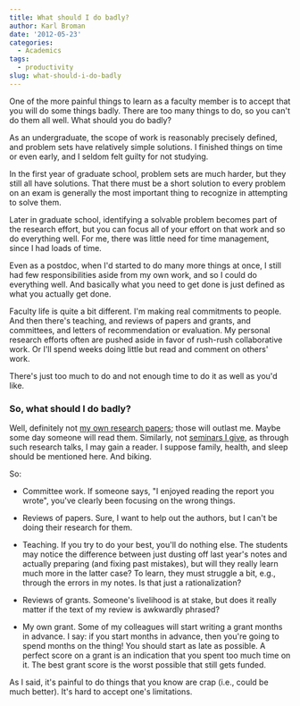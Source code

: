 ```yaml
---
title: What should I do badly?
author: Karl Broman
date: '2012-05-23'
categories:
  - Academics
tags:
  - productivity
slug: what-should-i-do-badly
---
```


One of the more painful things to learn as a faculty member is to accept that you will do some things badly.  There are too many things to do, so you can't do them all well.  What should you do badly?

As an undergraduate, the scope of work is reasonably precisely defined, and problem sets have relatively simple solutions.  I  finished things on time or even early, and I seldom felt guilty for not studying.

In the first year of graduate school, problem sets are much harder, but they still all have solutions.  That there must be a short solution to every problem on an exam is generally the most important thing to recognize in attempting to solve them.

Later in graduate school, identifying a solvable problem becomes part of the research effort, but you can focus all of your effort on that work and so do everything well.  For me, there was little need for time management, since I had loads of time.

Even as a postdoc, when I'd started to do many more things at once, I still had few responsibilities aside from my own work, and so I could do everything well.  And basically what you need to get done is just defined as what you actually get done.

Faculty life is quite a bit different.  I'm making real commitments to people.  And then there's teaching, and reviews of papers and grants, and committees, and letters of recommendation or evaluation.  My personal research efforts often are pushed aside in favor of rush-rush collaborative work.  Or I'll spend weeks doing little but read and comment on others' work.

There's just too much to do and not enough time to do it as well as you'd like.

### So, what should I do badly?

Well, definitely not [my own research papers](https://kbroman.org/pages/pubs.html); those will outlast me.  Maybe some day someone will read them.  Similarly, not [seminars I give](https://kbroman.org/pages/talks.html), as through such research talks, I may gain a reader.  I suppose family, health, and sleep should be mentioned here.  And biking.

So:

  * Committee work.  If someone says, "I enjoyed reading the report you wrote", you've clearly been focusing on the wrong things.

  * Reviews of papers.  Sure, I want to help out the authors, but I can't be doing their research for them.

  * Teaching.  If you try to do your best, you'll do nothing else.  The students may notice the difference between just dusting off last year's notes and actually preparing (and fixing past mistakes), but will they really learn much more in the latter case?  To learn, they must struggle a bit, e.g., through the errors in my notes.  Is that just a rationalization?

  * Reviews of grants.  Someone's livelihood is at stake, but does it really matter if the text of my review is awkwardly phrased?

  * My own grant.  Some of my colleagues will start writing a grant months in advance.  I say: if you start months in advance, then you're going to spend months on the thing!  You should start as late as possible.  A perfect score on a grant is an indication that you spent too much time on it.  The best grant score is the worst possible that still gets funded.

As I said, it's painful to do things that you know are crap (i.e., could be much better).  It's hard to  accept one's limitations.
